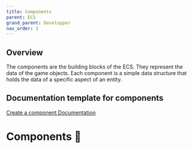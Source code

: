 ```yaml
---
title: Components
parent: ECS
grand_parent: Developper
nav_order: 3
---
```


## Overview

The components are the building blocks of the ECS. They represent the data of the game objects. Each component is a simple data structure that holds the data of a specific aspect of an entity.

## Documentation template for components

[Create a component Documentation](./create_component_documentation.md)

# Components 🧩

